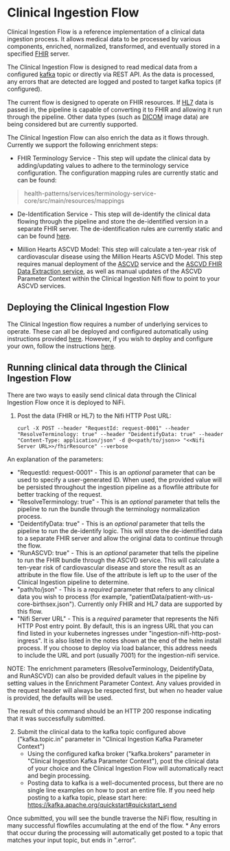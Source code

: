 # Clinical Ingestion Flow
Clinical Ingestion Flow is a reference implementation of a clinical data ingestion process.  It allows medical data to be processed by various components, enriched, normalized, transformed, and eventually stored in a specified [FHIR](https://www.hl7.org/fhir/) server.

The Clinical Ingestion Flow is designed to read medical data from a configured [kafka](https://kafka.apache.org/) topic  or directly via REST API.  As the data is processed, any errors that are detected are logged and posted to target kafka topics (if configured).

The current flow is designed to operate on FHIR resources. If [HL7](https://www.hl7.org/implement/standards/product_section.cfm?section=13) data is passed in, the pipeline is capable of converting it to FHIR and allowing it run through the pipeline.  Other data types (such as [DICOM](https://www.dicomstandard.org/) image data) are being considered but are currently supported.

The Clinical Ingestion Flow can also enrich the data as it flows through. Currently we support the following enrichment steps:

* FHIR Terminology Service - This step will update the clinical data by adding/updating values to adhere to the terminology service configuration. The configuration mapping rules are currently static and can be found:

>health-patterns/services/terminology-service-core/src/main/resources/mappings

* De-Identification Service - This step will de-identify the clinical data flowing through the pipeline and store the de-identified version in a separate FHIR server.  The de-identification rules are currently static and can be found [here](../services/deid-core/src/main/resources/de-id-config.json).


* Million Hearts ASCVD Model: This step will calculate a ten-year risk of cardiovascular disease using the Million Hearts ASCVD Model.  This step requires manual deployment of the [ASCVD](https://github.com/Alvearie/health-analytics/tree/main/ascvd) service and the [ASCVD FHIR Data Extraction service](https://github.com/Alvearie/health-analytics/tree/main/ascvd-from-fhir), as well as manual updates of the ASCVD Parameter Context within the Clinical Ingestion Nifi flow to point to your ASCVD services.

## Deploying the Clinical Ingestion Flow

The Clinical Ingestion flow requires a number of underlying services to operate.  These can all be deployed and configured automatically using instructions provided [here](helm-charts/alvearie-ingestion/README.md).  However, if you wish to deploy and configure your own, follow the instructions [here](README_MANUAL_DEPLOY.md).

## Running clinical data through the Clinical Ingestion Flow

There are two ways to easily send clinical data through the Clinical Ingestion Flow once it is deployed to NiFi.

1. Post the data (FHIR or HL7) to the Nifi HTTP Post URL:

	`curl -X POST --header "RequestId: request-0001" --header "ResolveTerminology: true" --header "DeidentifyData: true" --header "Content-Type: application/json" -d @<<path/to/json>> "<<Nifi Server URL>>/fhirResource" --verbose`

An explanation of the parameters:

* "RequestId: request-0001" - This is an *optional* parameter that can be used to specify a user-generated ID. When used, the provided value will be persisted throughout the ingestion pipeline as a flowfile attribute for better tracking of the request.
* "ResolveTerminology: true" - This is an *optional* parameter that tells the pipeline to run the bundle through the terminology normalization process.
* "DeidentifyData: true" - This is an *optional* parameter that tells the pipeline to run the de-identify logic. This will store the de-identified data to a separate FHIR server and allow the original data to continue through the flow.
* "RunASCVD: true" - This is an *optional* parameter that tells the pipeline to run the FHIR bundle through the ASCVD service. This will calculate a ten-year risk of cardiovascular disease and store the result as an attribute in the flow file.  Use of the attribute is left up to the user of the Clinical Ingestion pipeline to determine.
* "path/to/json" - This is a *required* parameter that refers to any clinical data you wish to process (for example, "patientData/patient-with-us-core-birthsex.json"). Currently only FHIR and HL7 data are supported by this flow. 
* "Nifi Server URL" - This is a *required* parameter that represents the Nifi HTTP Post entry point.  By default, this is an ingress URL that you can find listed in your kubernetes ingresses under "ingestion-nifi-http-post-ingress".  It is also listed in the notes shown at the end of the helm install process. If you choose to deploy via load balancer, this address needs to include the URL and port (usually 7001) for the ingestion-nifi service.

NOTE: The enrichment parameters (ResolveTerminology, DeidentifyData, and RunASCVD) can also be provided default values in the pipeline by setting values in the Enrichment Parameter Context.  Any values provided in the request header will always be respected first, but when no header value is provided, the defaults will be used.  

The result of this command should be an HTTP 200 response indicating that it was successfully submitted.



2. Submit the clinical data to the kafka topic configured above ("kafka.topic.in" parameter in "Clinical Ingestion Kafka Parameter Context")
	* Using the configured kafka broker ("kafka.brokers" parameter in "Clinical Ingestion Kafka Parameter Context"), post the clinical data of your choice and the Clinical Ingestion Flow will automatically react and begin processing.
	* Posting data to kafka is a well-documented process, but there are no single line examples on how to post an entire file.  If you need help posting to a kafka topic, please start here: https://kafka.apache.org/quickstart#quickstart_send

Once submitted, you will see the bundle traverse the NiFi flow, resulting in many successful flowfiles accumulating at the end of the flow.
	* Any errors that occur during the processing will automatically get posted to a topic that matches your input topic, but ends in ".error".
